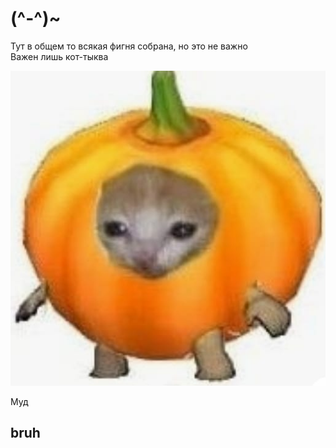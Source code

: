 # (^-^)~
Тут в общем то всякая фигня собрана, но это не важно    
Важен лишь кот-тыква

![CatPumpkin](0xG89LXifek.jpg)

Муд

## bruh
